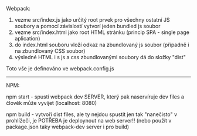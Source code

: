 Webpack:

1. vezme src/index.js jako určitý root prvek pro všechny ostatní JS soubory a pomocí závislostí
  vytvorí jeden bundled js soubor
2. vezme src/index.html jako root HTML stránku (princip SPA - single page aplication)
3. do index.html souboru vloží odkaz na zbundlovaný js soubor (případně i na zbundlovaný CSS soubor)
4. výsledné HTML i s js a css zbundlovanými soubory dá do složky "dist"

Toto vše je definováno ve webpack.config.js

----

NPM:

npm start - spustí webpack dev SERVER, který pak naservíruje dev files a člověk může vyvíjet (localhost: 8080)

npm build - vytvoří dist files, ale ty nejdou spustit jen tak "nanečisto"
v prohlížeči, je POTŘEBA je deploynout na web server!! (nebo použít v package.json taky webpack-dev server i pro build)
